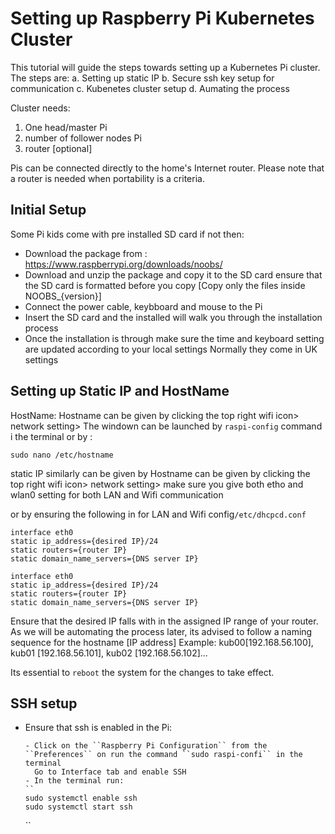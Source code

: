 # Setting up Raspberry Pi Kubernetes Cluster

This tutorial will guide the steps towards setting up a Kubernetes Pi cluster.
The steps are:
a. Setting up static IP
b. Secure ssh key setup for communication
c. Kubenetes cluster setup
d. Aumating the process

Cluster needs:
1. One head/master Pi
2. number of follower nodes Pi
3. router [optional]

Pis can be connected directly to the home's Internet router.
Please note that a router is needed when portability is a criteria. 
## Initial Setup
Some Pi kids come with pre installed SD card if not then:
 - Download the package from :
    https://www.raspberrypi.org/downloads/noobs/
 - Download and unzip the package and copy it to the SD card
 ensure that the SD card is formatted before you copy
 [Copy only the files inside NOOBS_{version}]
 - Connect the power cable, keybboard and mouse to the Pi
 - Insert the SD card and the installed will walk you through the installation process
 - Once the installation is through make sure the time and keyboard setting are updated according to your local settings
  Normally they come in UK settings
 
  

## Setting up Static IP and HostName

HostName:
Hostname can be given by clicking the top right wifi icon> network setting>
The windown can be launched by ``raspi-config`` command i the terminal
or by :

``
sudo nano /etc/hostname
``

static IP similarly can be given by
Hostname can be given by clicking the top right wifi icon> network setting>
make sure you give both etho and wlan0 setting for both LAN and Wifi communication

or by ensuring the following in for LAN and Wifi config``/etc/dhcpcd.conf``

```
interface eth0
static ip_address={desired IP}/24
static routers={router IP}
static domain_name_servers={DNS server IP}

interface eth0
static ip_address={desired IP}/24
static routers={router IP}
static domain_name_servers={DNS server IP}
```
Ensure that the desired IP falls with in the assigned IP range of your router.
As we will be automating the process later, its advised to follow a naming sequence for the hostname [IP address]
Example: kub00[192.168.56.100], kub01 [192.168.56.101], kub02 [192.168.56.102]...

Its essential to ``reboot`` the system for the changes to take effect.

## SSH setup
* Ensure that ssh is enabled in the Pi:

      - Click on the ``Raspberry Pi Configuration`` from the ``Preferences`` on run the command ``sudo raspi-confi`` in the terminal
        Go to Interface tab and enable SSH
      - In the terminal run:
      ``
      sudo systemctl enable ssh
      sudo systemctl start ssh
     ``



